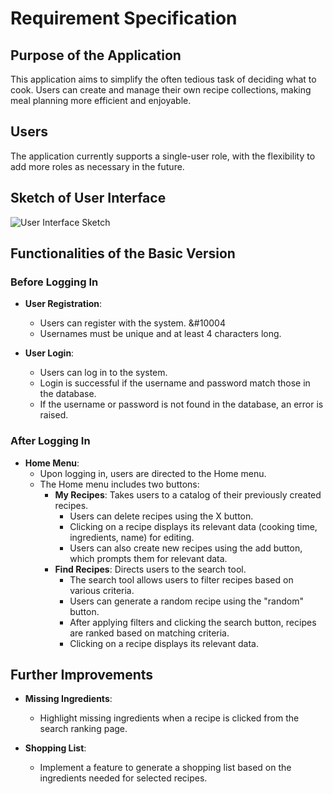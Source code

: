 # Requirement Specification

## Purpose of the Application

This application aims to simplify the often tedious task of deciding what to cook. Users can create and manage their own recipe collections, making meal planning more efficient and enjoyable.

## Users

The application currently supports a single-user role, with the flexibility to add more roles as necessary in the future.

## Sketch of User Interface

![User Interface Sketch](https://github.com/Germuu/ot-harjoitustyo/blob/master/recipe-app/documentation/Pictures/k%C3%A4ytt%C3%B6liittym%C3%A4%C3%B6.png)

## Functionalities of the Basic Version

### Before Logging In

- **User Registration**:
  - Users can register with the system. &#10004
  - Usernames must be unique and at least 4 characters long.
  
- **User Login**:
  - Users can log in to the system.
  - Login is successful if the username and password match those in the database.
  - If the username or password is not found in the database, an error is raised.

### After Logging In

- **Home Menu**:
  - Upon logging in, users are directed to the Home menu.
  - The Home menu includes two buttons:
    * **My Recipes**: Takes users to a catalog of their previously created recipes.
      - Users can delete recipes using the X button.
      - Clicking on a recipe displays its relevant data (cooking time, ingredients, name) for editing.
      - Users can also create new recipes using the add button, which prompts them for relevant data.
    * **Find Recipes**: Directs users to the search tool.
      - The search tool allows users to filter recipes based on various criteria.
      - Users can generate a random recipe using the "random" button.
      - After applying filters and clicking the search button, recipes are ranked based on matching criteria.
      - Clicking on a recipe displays its relevant data.

## Further Improvements
- **Missing Ingredients**:
  - Highlight missing ingredients when a recipe is clicked from the search ranking page.

- **Shopping List**:
  - Implement a feature to generate a shopping list based on the ingredients needed for selected recipes.
  


  
